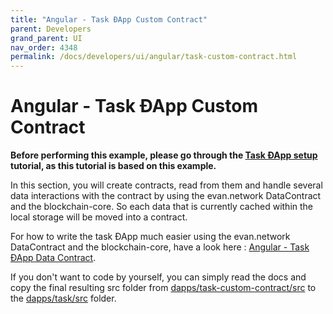 ```yaml
---
title: "Angular - Task ƉApp Custom Contract"
parent: Developers
grand_parent: UI
nav_order: 4348
permalink: /docs/developers/ui/angular/task-custom-contract.html
---
```


# Angular - Task ƉApp Custom Contract
**Before performing this example, please go through the [Task ƉApp setup](/docs/developers/ui/angular/task.html) tutorial, as this tutorial is based on this example.**

In this section, you will create contracts, read from them and handle several data interactions with the contract by using the evan.network DataContract and the blockchain-core. So each data that is currently cached within the local storage will be moved into a contract.

For how to write the task ƉApp much easier using the evan.network DataContract and the blockchain-core, have a look here : [Angular - Task ƉApp Data Contract](/docs/developers/ui/angular/task-data-contract.html).

If you don't want to code by yourself, you can simply read the docs and copy the final resulting src folder from [dapps/task-custom-contract/src](https://github.com/evannetwork/sample-dapps-angular/tree/master/dapps/task-data-contract) to the [dapps/task/src](https://github.com/evannetwork/sample-dapps-angular/tree/master/dapps/task) folder.
